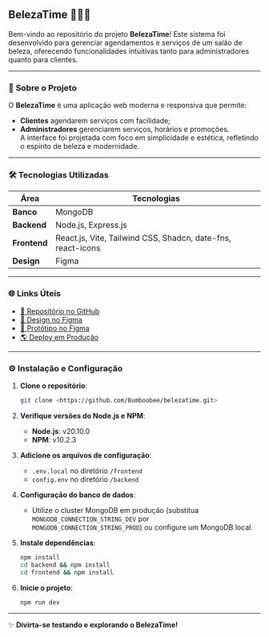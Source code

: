 ## BelezaTime 💇‍♀️✨  

Bem-vindo ao repositório do projeto **BelezaTime**! Este sistema foi desenvolvido para gerenciar agendamentos e serviços de um salão de beleza, oferecendo funcionalidades intuitivas tanto para administradores quanto para clientes.  

---

### 📖 **Sobre o Projeto**  
O **BelezaTime** é uma aplicação web moderna e responsiva que permite:  
- **Clientes** agendarem serviços com facilidade;  
- **Administradores** gerenciarem serviços, horários e promoções.  
A interface foi projetada com foco em simplicidade e estética, refletindo o espírito de beleza e modernidade.  

---

### 🛠️ **Tecnologias Utilizadas**  
| Área       | Tecnologias                                       |  
|------------|--------------------------------------------------|  
| **Banco**  | MongoDB                                          |  
| **Backend**| Node.js, Express.js                              |  
| **Frontend**| React.js, Vite, Tailwind CSS, Shadcn, date-fns, react-icons |  
| **Design** | Figma                                            |  

---

### 🌐 **Links Úteis**  
- [📂 Repositório no GitHub](https://github.com/Bumboobee/belezatime.git)  
- [🎨 Design no Figma](https://www.figma.com/design/DhJZZIcCMe4H7jHGZQOX7V/Beleza-Time?node-id=6-2&node-type=canvas&t=L1FnjOauyZG3xpcM-0)  
- [🚀 Protótipo no Figma](https://www.figma.com/proto/DhJZZIcCMe4H7jHGZQOX7V/Beleza-Time?node-id=82-261&t=1RvSSJ1h311S9VdS-1)  
- [🌎 Deploy em Produção](https://belezatime.netlify.app/)  

---

### ⚙️ **Instalação e Configuração**  
1. **Clone o repositório**:  
   ```bash  
   git clone <https://github.com/Bumboobee/belezatime.git>  
   ```  
2. **Verifique versões do Node.js e NPM**:  
   - **Node.js**: v20.10.0  
   - **NPM**: v10.2.3  

3. **Adicione os arquivos de configuração**:  
   - `.env.local` no diretório `/frontend`  
   - `config.env` no diretório `/backend`  

4. **Configuração do banco de dados**:  
   - Utilize o cluster MongoDB em produção (substitua `MONGODB_CONNECTION_STRING_DEV` por `MONGODB_CONNECTION_STRING_PROD`) ou configure um MongoDB local.  

5. **Instale dependências**:  
   ```bash  
   npm install  
   cd backend && npm install  
   cd frontend && npm install  
   ```  

6. **Inicie o projeto**:  
   ```bash  
   npm run dev  
   ```  

---


✨ **Divirta-se testando e explorando o BelezaTime!** 